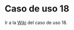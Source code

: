 # Caso de uso 18
Ir a la [Wiki](https://github.com/dgt30-esp/Caso-de-uso-18/wiki) del caso de uso 18.
